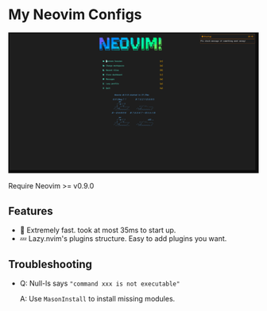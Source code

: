 

# My Neovim Configs

![Dashboard](./static/dashboard.png "Dashboard")

Require Neovim >= v0.9.0

## Features

- 🚀 Extremely fast. took at most 35ms to start up.
- 💤 Lazy.nvim's plugins structure. Easy to add plugins you want.

<!-- [Plugins usage](./USAGE.md "Plugins")-->


## Troubleshooting

- Q: Null-ls says `"command xxx is not executable"`

  A: Use `MasonInstall` to install missing modules.

